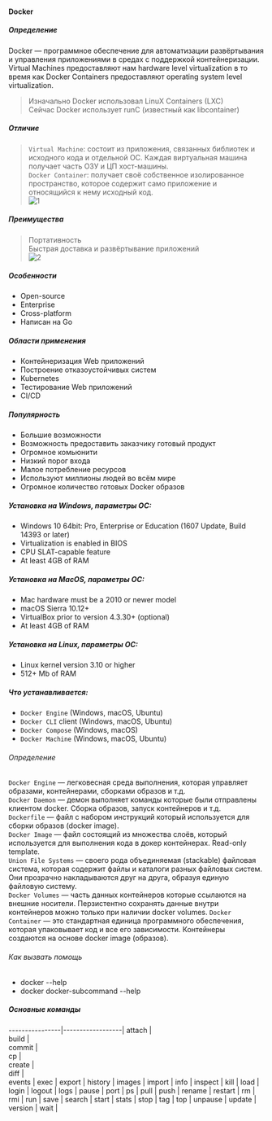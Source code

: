 #### Docker
##### Определение
Docker — программное обеспечение для автоматизации развёртывания и управления приложениями в средах с поддержкой контейнеризации.<br>
Virtual Machines предоставляют нам hardware level virtualization в то время как Docker Containers предоставляют operating system level virtualization. 
> Изначально Docker использовал LinuX Containers (LXC)<br>
> Сейчас Docker использует runC (известный как libcontainer)<br>
##### Отличие
> ``Virtual Machine``: состоит из приложения, связанных библиотек и исходного кода и отдельной ОС. Каждая виртуальная машина получает часть ОЗУ и ЦП хост-машины.<br>
> ``Docker Container``: получает своё собственное изолированное пространство, которое содержит само приложение и относящийся к нему исходный код.<br>
![1](https://github.com/user-attachments/assets/bdfe768d-3d4f-41fc-b1e3-9f89edb55cd0)

##### Преимущества
> Портативность<br>
> Быстрая доставка и развёртывание приложений<br>
![2](https://github.com/user-attachments/assets/c420fd6a-6abd-435d-94c2-5b32074c9470)

##### Особенности
- Open-source<br>
- Enterprise<br>
- Cross-platform<br>
- Написан на Go<br>

##### Области применения

- Контейнеризация Web приложений<br>
- Построение отказоустойчивых систем<br>
- Kubernetes<br>
- Тестирование Web приложений<br>
- CI/CD<br>

##### Популярность

- Большие возможности<br>
- Возможность предоставить заказчику готовый продукт<br>
- Огромное комьюнити<br>
- Низкий порог входа<br>
- Малое потребление ресурсов<br>
- Используют миллионы людей во всём мире<br>
- Огромное количество готовых Docker образов<br>

##### Установка на Windows, параметры ОС:

- Windows 10 64bit: Pro, Enterprise or Education (1607 Update, Build 14393 or later)<br>
- Virtualization is enabled in BIOS<br>
- CPU SLAT-capable feature<br>
- At least 4GB of RAM<br>

##### Установка на MacOS, параметры ОС:

- Mac hardware must be a 2010 or newer model<br>
- macOS Sierra 10.12+<br>
- VirtualBox prior to version 4.3.30+ (optional)<br>
- At least 4GB of RAM<br>

##### Установка на Linux, параметры ОС:

- Linux kernel version 3.10 or higher<br>
- 512+ Mb of RAM<br>

##### Что устанавливается:

- ``Docker Engine`` (Windows, macOS, Ubuntu)<br>
- ``Docker CLI`` client (Windows, macOS, Ubuntu)<br>
- ``Docker Compose`` (Windows, macOS)<br>
- ``Docker Machine`` (Windows, macOS, Ubuntu)<br>

###### Определение
``Docker Engine`` — легковесная среда выполнения, которая управляет образами, контейнерами, сборками образов и т.д.<br>
``Docker Daemon`` — демон выполняет команды которые были отправлены клиентом docker. Сборка образов, запуск контейнеров и т.д.<br>
``Dockerfile`` — файл с набором инструкций который используется для сборки образов (docker image).<br>
``Docker Image`` — файл состоящий из множества слоёв, который используется для выполнения кода в докер контейнерах. Read-only template.<br>
``Union File Systems`` — своего рода объединяемая (stackable) файловая система, которая содержит файлы и каталоги разных файловых систем. Они прозрачно накладываются друг на друга, образуя единую файловую систему.<br>
``Docker Volumes`` — часть данных контейнеров которые ссылаются на внешние носители. Перзистентно сохранять данные внутри контейнеров можно только при наличии docker volumes.
``Docker Container`` — это стандартная единица программного обеспечения, которая упаковывает код и все его зависимости. Контейнеры создаются на основе docker image (образов).

###### Как вызвать помощь

- docker --help
- docker docker-subcommand --help

##### Основные команды
----------------|------------------|
attach          |  
build           |    
commit          |    
cp              |   
create          |     
diff            |   
events          | 
exec            | 
export          | 
history         | 
images          | 
import          | 
info            | 
inspect         | 
kill            | 
load            | 
login           | 
logout          | 
logs            | 
pause           | 
port            | 
ps              | 
pull            | 
push            | 
rename          | 
restart         | 
rm              | 
rmi             | 
run             | 
save            | 
search          | 
start           | 
stats           | 
stop            | 
tag             | 
top             | 
unpause         | 
update          | 
version         | 
wait            | 





